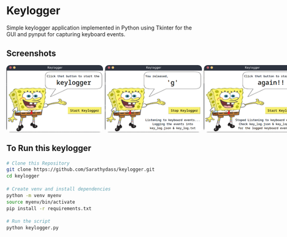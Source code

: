 # Keylogger

Simple keylogger application implemented in Python using Tkinter for the GUI and pynput for capturing keyboard events.

## Screenshots
<div style="display:flex; gap: 5px">
    <img src="samples/image.png" alt="Image 1" style="border-radius: 10px; width: 275px; height: 175px;">
    <img src="samples/image1.png" alt="Image 2" style="border-radius: 10px; width: 275px; height: 175px;">
    <img src="samples/image2.png" alt="Image 3" style="border-radius: 10px; width: 275px; height: 175px;">
</div>



## To Run this keylogger

```bash
# Clone this Repository
git clone https://github.com/Sarathydass/keylogger.git
cd keylogger

# Create venv and install dependencies
python -m venv myenv
source myenv/bin/activate
pip install -r requirements.txt

# Run the script
python keylogger.py
```






